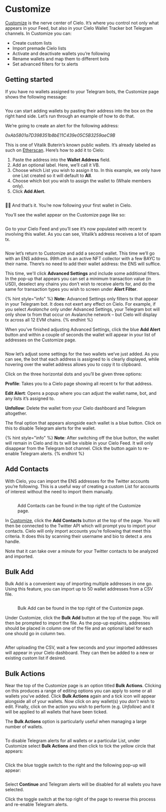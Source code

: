 # Customize



[Customize](https://app.cielo.finance/customize) is the nerve center of Cielo. It’s where you control not only what appears in your Feed, but also in your Cielo Wallet Tracker bot Telegram channels. In Customize you can:

* Create custom lists
* Import premade Cielo lists
* Activate and deactivate wallets you’re following
* Rename wallets and map them to different bots
* Set advanced filters for tx alerts

## Getting started

If you have no wallets assigned to your Telegram bots, the Customize page shows the following message:

<figure><img src=".gitbook/assets/unnamed (8).png" alt=""><figcaption></figcaption></figure>

You can start adding wallets by pasting their address into the box on the right hand side. Let’s run through an example of how to do that.

We’re going to create an alert for the following address:

_0xAb5801a7D398351b8bE11C439e05C5B3259aeC9B_

This is one of Vitalik Buterin’s known public wallets. It’s already labeled as such on [Etherscan](https://etherscan.io/address/0xab5801a7d398351b8be11c439e05c5b3259aec9b). Here’s how to add it to Cielo:

1. Paste the address into the **Wallet Address** field.
2. Add an optional label. Here, we’ll call it VB.
3. Choose which List you wish to assign it to. In this example, we only have one List created so it will default to **All**.
4. Choose which bot you wish to assign the wallet to (Whale members only).
5. Click **Add Alert**.

<figure><img src=".gitbook/assets/unnamed (9).png" alt=""><figcaption></figcaption></figure>

💁‍♀️ And that’s it. You’re now following your first wallet in Cielo.

You’ll see the wallet appear on the Customize page like so:

<figure><img src=".gitbook/assets/unnamed (10).png" alt=""><figcaption></figcaption></figure>

Go to your Cielo Feed and you’ll see it’s now populated with recent tx involving this wallet. As you can see, Vitalik’s address receives a lot of spam tx.

<figure><img src=".gitbook/assets/unnamed (11).png" alt=""><figcaption></figcaption></figure>

Now let’s return to Customize and add a second wallet. This time we’ll go with an ENS address. _99th.eth_ is an active NFT collector with a few BAYC to their name. There’s no need to add their wallet address: the ENS will suffice.

This time, we'll click **Advanced Settings** and include some additional filters. In the pop-up that appears you can set a minimum transaction value (in USD), deselect any chains you don’t wish to receive alerts for, and do the same for transaction types you wish to screen under **Alert Filter**.

{% hint style="info" %}
**Note:** Advanced Settings only filters tx that appear in your Telegram bot. It does not exert any effect on Cielo. For example, if you select _Avalanche_ only under Advanced Settings, your Telegram bot will only show tx from that occur on Avalanche network – but Cielo will display tx across all 12 EVM chains.
{% endhint %}

When you’ve finished adjusting Advanced Settings, click the blue **Add Alert** button and within a couple of seconds the wallet will appear in your list of addresses on the Customize page.

<figure><img src=".gitbook/assets/unnamed (12).png" alt=""><figcaption></figcaption></figure>

Now let’s adjust some settings for the two wallets we’ve just added. As you can see, the bot that each address is assigned to is clearly displayed, while hovering over the wallet address allows you to copy it to clipboard.

Click on the three horizontal dots and you’ll be given three options:

**Profile**: Takes you to a Cielo page showing all recent tx for that address.

**Edit Alert**: Opens a popup where you can adjust the wallet name, bot, and any lists it’s assigned to.

**Unfollow**: Delete the wallet from your Cielo dashboard and Telegram altogether.

The final option that appears alongside each wallet is a blue button. Click on this to disable Telegram alerts for the wallet.

{% hint style="info" %}
**Note**: After switching off the blue button, the wallet will remain in Cielo and its tx will be visible in your Cielo Feed. It will only disappear from the Telegram bot channel. Click the button again to re-enable Telegram alerts.
{% endhint %}

## Add Contacts

With Cielo, you can import the ENS addresses for the Twitter accounts you’re following. This is a useful way of creating a custom List for accounts of interest without the need to import them manually.

<figure><img src=".gitbook/assets/Screenshot 2022-10-17 at 12.14.50.png" alt=""><figcaption><p>Add Contacts can be found in the top right of the Customize page.</p></figcaption></figure>

In [Customize](https://app.cielo.finance/customize), click the **Add Contacts** button at the top of the page. You will then be connected to the Twitter API which will prompt you to import your contacts. Cielo will only import accounts you’re following that meet this criteria. It does this by scanning their username and bio to detect a .ens handle.

Note that it can take over a minute for your Twitter contacts to be analyzed and imported.

## Bulk Add

Bulk Add is a convenient way of importing multiple addresses in one go. Using this feature, you can import up to 50 wallet addresses from a CSV file.

<figure><img src=".gitbook/assets/Screenshot 2022-10-17 at 12.15.48.png" alt=""><figcaption><p>Bulk Add can be found in the top right of the Customize page.</p></figcaption></figure>

Under Customize, click the **Bulk Add** button at the top of the page. You will then be prompted to import the file. As the pop-up explains, addresses should be placed in column one of the file and an optional label for each one should go in column two.

<figure><img src=".gitbook/assets/Screenshot 2022-10-17 at 12.16.31.png" alt=""><figcaption></figcaption></figure>

After uploading the CSV, wait a few seconds and your imported addresses will appear in your Cielo dashboard. They can then be added to a new or existing custom list if desired.

## Bulk Actions

Near the top of the Customize page is an option titled **Bulk Actions**. Clicking on this produces a range of editing options you can apply to some or all wallets you’ve added. Click **Bulk Actions** again and a tick icon will appear alongside all of your wallets. Now click on any wallet(s) you _don’t_ wish to edit. Finally, click on the action you wish to perform (e.g. _Unfollow_) and it will be applied to all wallets that have been ticked.

The **Bulk Actions** option is particularly useful when managing a large number of wallets.

<figure><img src=".gitbook/assets/unnamed (13).png" alt=""><figcaption></figcaption></figure>

To disable Telegram alerts for all wallets or a particular List, under Customize select **Bulk Actions** and then click to tick the yellow circle that appears:

<figure><img src=".gitbook/assets/Screenshot 2022-10-17 at 11.59.09.png" alt=""><figcaption></figcaption></figure>

Click the blue toggle switch to the right and the following pop-up will appear:

<figure><img src=".gitbook/assets/Screenshot 2022-10-17 at 12.01.25.png" alt=""><figcaption></figcaption></figure>

Select **Continue** and Telegram alerts will be disabled for all wallets you have selected.

Click the toggle switch at the top right of the page to reverse this process and re-enable Telegram alerts.
